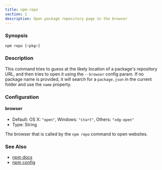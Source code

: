 ```yaml
---
title: npm-repo
section: 1
description: Open package repository page in the browser
---
```


### Synopsis

```bash
npm repo [<pkg>]
```

### Description

This command tries to guess at the likely location of a package's
repository URL, and then tries to open it using the `--browser`
config param. If no package name is provided, it will search for
a `package.json` in the current folder and use the `name` property.

### Configuration

#### browser

* Default: OS X: `"open"`, Windows: `"start"`, Others: `"xdg-open"`
* Type: String

The browser that is called by the `npm repo` command to open websites.

### See Also

* [npm docs](/commands/npm-docs)
* [npm config](/commands/npm-config)
